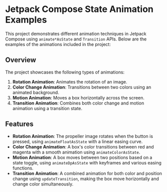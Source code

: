 # Jetpack Compose State Animation Examples

This project demonstrates different animation techniques in Jetpack Compose using `animate*AsState` and `Transition` APIs. Below are the examples of the animations included in the project:

## Overview

The project showcases the following types of animations:

1. **Rotation Animation**: Animates the rotation of an image.
2. **Color Change Animation**: Transitions between two colors using an animated background.
3. **Motion Animation**: Moves a box horizontally across the screen.
4. **Transition Animation**: Combines both color change and motion animation using a transition state.

## Features

- **Rotation Animation**: The propeller image rotates when the button is pressed, using `animateFloatAsState` with a linear easing curve.
- **Color Change Animation**: A box's color transitions between red and magenta with a smooth animation using `animateColorAsState`.
- **Motion Animation**: A box moves between two positions based on a state toggle, using `animateDpAsState` with keyframes and various easing functions.
- **Transition Animation**: A combined animation for both color and position change using `updateTransition`, making the box move horizontally and change color simultaneously.
